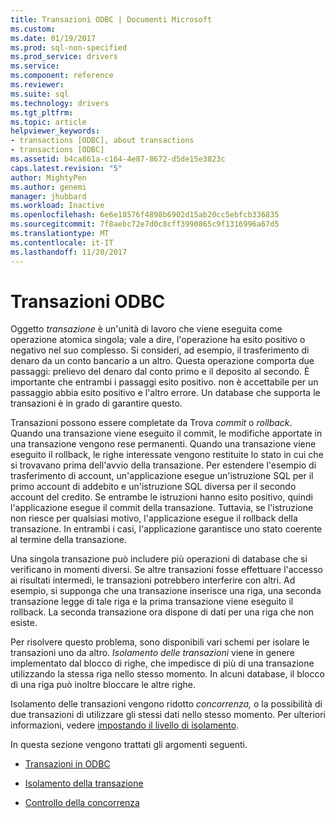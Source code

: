 ```yaml
---
title: Transazioni ODBC | Documenti Microsoft
ms.custom: 
ms.date: 01/19/2017
ms.prod: sql-non-specified
ms.prod_service: drivers
ms.service: 
ms.component: reference
ms.reviewer: 
ms.suite: sql
ms.technology: drivers
ms.tgt_pltfrm: 
ms.topic: article
helpviewer_keywords:
- transactions [ODBC], about transactions
- transactions [ODBC]
ms.assetid: b4ca861a-c164-4e87-8672-d5de15e3823c
caps.latest.revision: "5"
author: MightyPen
ms.author: genemi
manager: jhubbard
ms.workload: Inactive
ms.openlocfilehash: 6e6e18576f4898b6902d15ab20cc5ebfcb336835
ms.sourcegitcommit: 7f8aebc72e7d0c8cff3990865c9f1316996a67d5
ms.translationtype: MT
ms.contentlocale: it-IT
ms.lasthandoff: 11/20/2017
---
```

# <a name="transactions-odbc"></a>Transazioni ODBC
Oggetto *transazione* è un'unità di lavoro che viene eseguita come operazione atomica singola; vale a dire, l'operazione ha esito positivo o negativo nel suo complesso. Si consideri, ad esempio, il trasferimento di denaro da un conto bancario a un altro. Questa operazione comporta due passaggi: prelievo del denaro dal conto primo e il deposito al secondo. È importante che entrambi i passaggi esito positivo. non è accettabile per un passaggio abbia esito positivo e l'altro errore. Un database che supporta le transazioni è in grado di garantire questo.  
  
 Transazioni possono essere completate da Trova *commit* o *rollback*. Quando una transazione viene eseguito il commit, le modifiche apportate in una transazione vengono rese permanenti. Quando una transazione viene eseguito il rollback, le righe interessate vengono restituite lo stato in cui che si trovavano prima dell'avvio della transazione. Per estendere l'esempio di trasferimento di account, un'applicazione esegue un'istruzione SQL per il primo account di addebito e un'istruzione SQL diversa per il secondo account del credito. Se entrambe le istruzioni hanno esito positivo, quindi l'applicazione esegue il commit della transazione. Tuttavia, se l'istruzione non riesce per qualsiasi motivo, l'applicazione esegue il rollback della transazione. In entrambi i casi, l'applicazione garantisce uno stato coerente al termine della transazione.  
  
 Una singola transazione può includere più operazioni di database che si verificano in momenti diversi. Se altre transazioni fosse effettuare l'accesso ai risultati intermedi, le transazioni potrebbero interferire con altri. Ad esempio, si supponga che una transazione inserisce una riga, una seconda transazione legge di tale riga e la prima transazione viene eseguito il rollback. La seconda transazione ora dispone di dati per una riga che non esiste.  
  
 Per risolvere questo problema, sono disponibili vari schemi per isolare le transazioni uno da altro. *Isolamento delle transazioni* viene in genere implementato dal blocco di righe, che impedisce di più di una transazione utilizzando la stessa riga nello stesso momento. In alcuni database, il blocco di una riga può inoltre bloccare le altre righe.  
  
 Isolamento delle transazioni vengono ridotto *concorrenza,* o la possibilità di due transazioni di utilizzare gli stessi dati nello stesso momento. Per ulteriori informazioni, vedere [impostando il livello di isolamento](../../../odbc/reference/develop-app/setting-the-transaction-isolation-level.md).  
  
 In questa sezione vengono trattati gli argomenti seguenti.  
  
-   [Transazioni in ODBC](../../../odbc/reference/develop-app/transactions-in-odbc-odbc.md)  
  
-   [Isolamento della transazione](../../../odbc/reference/develop-app/transaction-isolation.md)  
  
-   [Controllo della concorrenza](../../../odbc/reference/develop-app/concurrency-control.md)
